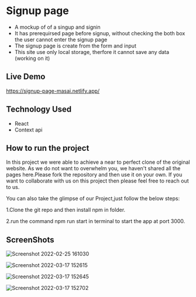 
# Signup page

- A mockup of of a singup and signin
- It has prerequirsed page before signup, without checking the both box the user cannot enter the signup page
- The signup page is create from the form and input
- This site use only local storage, therfore it cannot save any data (working on it)

## Live Demo
 https://signup-page-masai.netlify.app/


## Technology Used

 - React 
 - Context api

## How to run the project

In this project we were able to achieve a near to perfect clone of the original website. As we do not want to overwhelm you, we haven't shared all the pages here.Please fork the repository and then use it on your own. If you want to collaborate with us on this project then please feel free to reach out to us.

You can also take the glimpse of our Project,just follow the below steps:

1.Clone the git repo and then install npm in folder.

2.run the command npm run start in terminal to start the app at port 3000.

## ScreenShots

![Screenshot 2022-02-25 161030](https://user-images.githubusercontent.com/97031223/158790963-7a631233-4fe6-4f94-afdd-41cc6dd40d50.png)

![Screenshot 2022-03-17 152615](https://user-images.githubusercontent.com/97031223/158790978-9f1143f0-63bd-448f-99e0-6530edf16b97.png)

![Screenshot 2022-03-17 152645](https://user-images.githubusercontent.com/97031223/158791004-48e38456-828d-4e0b-a417-558c5f95d716.png)

![Screenshot 2022-03-17 152702](https://user-images.githubusercontent.com/97031223/158791031-a6d79d1a-52e8-42f4-9fe0-a055386d4169.png)
